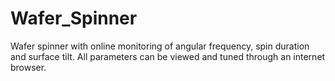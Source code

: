 # Wafer_Spinner
Wafer spinner with online monitoring of angular frequency, spin duration and surface tilt. All parameters can be viewed and tuned through an internet browser.
